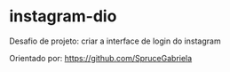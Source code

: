# instagram-dio
Desafio de projeto: criar a interface de login do instagram



Orientado por: https://github.com/SpruceGabriela
